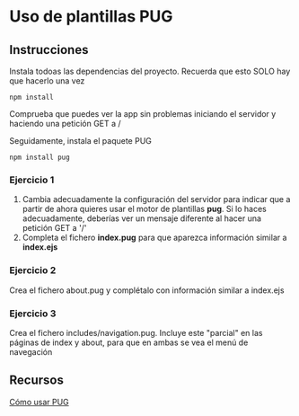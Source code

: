 # Uso de plantillas PUG

## Instrucciones

Instala todoas las dependencias del proyecto. Recuerda que esto SOLO hay que hacerlo una vez

```
npm install
```

Comprueba que puedes ver la app sin problemas iniciando el servidor y haciendo una petición GET a /


Seguidamente, instala el paquete PUG

```
npm install pug
```

### Ejercicio 1

1. Cambia adecuadamente la configuración del servidor para indicar que a partir de ahora quieres usar el motor de plantillas **pug**. Si lo haces adecuadamente, deberías ver un mensaje diferente al hacer una petición GET a '/'
2. Completa el fichero **index.pug** para que aparezca información similar a **index.ejs**

### Ejercicio 2
Crea el fichero about.pug y complétalo con información similar a index.ejs

### Ejercicio 3
Crea el fichero includes/navigation.pug. Incluye este "parcial" en las páginas de index y about, para que en ambas se vea el menú de navegación

## Recursos

[Cómo usar PUG](https://expressjs.com/es/guide/using-template-engines.html)


